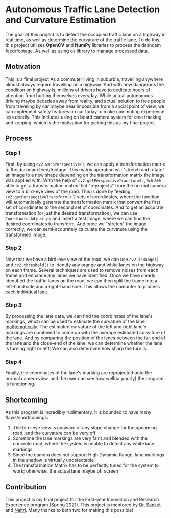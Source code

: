 # Autonomous Traffic Lane Detection and Curvature Estimation
The goal of this project is to detect the occupied traffic lane on a highway in real time, as well as determine the curvature of the traffic lane.
To do this, this project utilizes **OpenCV** and **NumPy** libraries to process the dashcam feed/footage. As well as using os library to manage processed data.

## Motivation
This is a final project 
As a commuter living in suburbia, travelling anywhere almost always require travelling on a highway.
And with how dangerous the condition on highway is, millions of drivers have to dedicate hours of attention from hurting themselves everyday.
While actual autonomous driving maybe decades away from reality, and actual solution to free people from traveling by car maybe near impossible from a social point of view, 
we can implement safety features on car today to make commuting experience less deadly.
This includes using on board camera system for lane tracking and keeping, which is the motivation for picking this as my final project.

## Process
### Step 1
First, by using `cv2.warpPerspective()`, we can apply a transformation matrix to the dashcam feed/footage. 
This matrix operation will "stretch and rotate" an image to a new shape depending on the transformation matrix the image was applied with.
With the help of `cv2.getPerspectiveTransform()`, we are able to get a transformation matrix that "reprojects" from the normal camera view 
to a bird-eye view of the road. This is done by feeding `cv2.getPerspectiveTransform()` 2 sets of coordinates, where the function will automatically generate the transformation matrix that convert the first set of coordinates to the second set of coordinates.
And to get an accurate transformation (or just the desired transformation), we can use `CoordinatesAdjust.py` and insert a test image, where we can find the desired coordinates to transform.
And once we "stretch" the image correctly, we can semi-accurately calculate the curvature using the transformed image.

### Step 2
Now that we have a bird-eye view of the road, we can use `cv2.inRange()` and `cv2.threshold()` to identify any orange and white lanes on the highway on each frame. 
Several techniques are used to remove noises from each frame and enhance any lanes we have identified.
Once we have clearly identified the traffic lanes on the road, we can then split the frame into a left-hand side and a right-hand side. 
This allows the computer to process each individual lane.

### Step 3
By processing the lane data, we can find the coordinates of the lane's markings, which can be used to estimate the curvature of the lane [mathematically](https://www.cuemath.com/radius-of-curvature-formula/). 
The estimated curvature of the left and right lane's markings are combined to come up with the average estimated curvature of the lane.
And by comparing the position of the lanes between the far-end of the lane and the close-end of the lane, we can determine whether the lane is turning right or left;
We can also determine how sharp the turn is.

### Step 4
Finally, the coordinates of the lane's marking are reprojected onto the normal camera view, and the user can see how well(or poorly) the program is functioning.

## Shortcoming
As this program is incredibly rudimentary, it is bounded to have many flaws/shortcomings:


1. The bird-eye view is unaware of any slope change for the upcoming road, and the curvature can be very off 
2. Sometime the lane markings are very faint and blended with the concrete road, where the system is unable to detect any white lane markings
3. Since the camera does not support High Dynamic Range, lane markings in the shadow is virtually undetectable
4. The transformation Matrix has to be perfectly tuned for the system to work; otherwise, the actual lane maybe off screen

## Contribution
This project is my final project for the First-year Innovation and Research Experience program (Spring 2021). This project is mentored by 
[Dr. Sanket](https://www.linkedin.com/in/nitinjsanket/) and [Naitri](https://www.linkedin.com/in/naitri-rajyaguru/). 
Many thanks to both two for making this possible!
